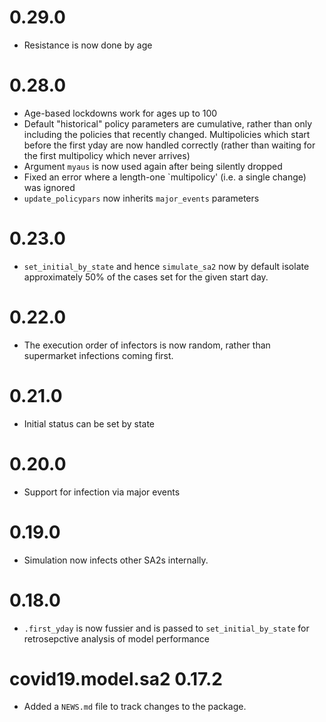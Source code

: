 
# 0.29.0
* Resistance is now done by age


# 0.28.0

* Age-based lockdowns work for ages up to 100
* Default "historical" policy parameters are cumulative, rather than only including 
  the policies that recently changed.  Multipolicies which start before the first yday
  are now handled correctly (rather than waiting for the first multipolicy 
  which never arrives)
* Argument `myaus` is now used again after being silently dropped
* Fixed an error where a length-one `multipolicy' (i.e. a single change) was ignored
* `update_policypars` now inherits `major_events` parameters


# 0.23.0

* `set_initial_by_state` and hence `simulate_sa2` now by default isolate approximately
  50\% of the cases set for the given start day.

# 0.22.0

* The execution order of infectors is now random, rather than supermarket
  infections coming first.

# 0.21.0

* Initial status can be set by state

# 0.20.0

* Support for infection via major events


# 0.19.0

* Simulation now infects other SA2s internally.


# 0.18.0

* `.first_yday` is now fussier and is passed to `set_initial_by_state` for
  retrosepctive analysis of model performance

# covid19.model.sa2 0.17.2

* Added a `NEWS.md` file to track changes to the package.

